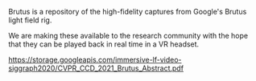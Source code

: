Brutus is a repository of the high-fidelity captures from Google's Brutus light field rig. 

We are making these available to the research community with the hope that they can be played back in real time in a VR headset.

https://storage.googleapis.com/immersive-lf-video-siggraph2020/CVPR_CCD_2021_Brutus_Abstract.pdf


